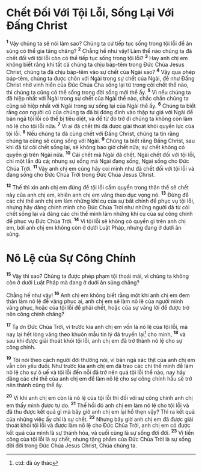 # Chết Đối Với Tội Lỗi, Sống Lại Với Đấng Christ
<sup><b>1</b></sup> Vậy chúng ta sẽ nói làm sao? Chúng ta cứ tiếp tục sống trong tội lỗi để ân sủng có thể gia tăng chăng? <sup><b>2</b></sup> Chẳng hề như vậy! Làm thể nào chúng ta đã chết đối với tội lỗi còn có thể tiếp tục sống trong tội lỗi? <sup><b>3</b></sup> Hay anh chị em không biết rằng khi tất cả chúng ta chịu báp-têm trong Đức Chúa Jesus Christ, chúng ta đã chịu báp-têm vào sự chết của Ngài sao? <sup><b>4</b></sup> Vậy qua phép báp-têm, chúng ta được chôn với Ngài trong sự chết của Ngài, để như Đấng Christ nhờ vinh hiển của Đức Chúa Cha sống lại từ trong cõi chết thể nào, thì chúng ta cũng có thể sống trong đời sống mới thể ấy. <sup><b>5</b></sup> Vì nếu chúng ta đã hiệp nhất với Ngài trong sự chết của Ngài thể nào, chắc chắn chúng ta cũng sẽ hiệp nhất với Ngài trong sự sống lại của Ngài thể ấy. <sup><b>6</b></sup> Chúng ta biết rằng con người cũ của chúng ta đã bị đóng đinh vào thập tự giá với Ngài để bản ngã tội lỗi có thể bị tiêu diệt, và để từ đó trở đi chúng ta không còn làm nô lệ cho tội lỗi nữa. <sup><b>7</b></sup> Vì ai đã chết thì đã được giải thoát khỏi quyền lực của tội lỗi. <sup><b>8</b></sup> Nếu chúng ta đã cùng chết với Đấng Christ, chúng ta tin rằng chúng ta cũng sẽ cùng sống với Ngài. <sup><b>9</b></sup> Chúng ta biết rằng Đấng Christ, sau khi đã từ cõi chết sống lại, sẽ không bao giờ chết nữa; sự chết không có quyền gì trên Ngài nữa. <sup><b>10</b></sup> Cái chết mà Ngài đã chết, Ngài chết đối với tội lỗi, chỉ một lần đủ cả; nhưng sự sống mà Ngài đang sống, Ngài sống cho Đức Chúa Trời. <sup><b>11</b></sup> Vậy anh chị em cũng hãy coi mình như đã chết đối với tội lỗi và đang sống cho Đức Chúa Trời trong Đức Chúa Jesus Christ.

<sup><b>12</b></sup> Thế thì xin anh chị em đừng để tội lỗi cầm quyền trong thân thể sẽ chết này của anh chị em, khiến anh chị em vâng theo dục vọng nó. <sup><b>13</b></sup> Đừng để các chi thể anh chị em làm những khí cụ của sự bất chính để phục vụ tội lỗi, nhưng hãy dâng chính mình cho Đức Chúa Trời như những người đã từ cõi chết sống lại và dâng các chi thể mình làm những khí cụ của sự công chính để phục vụ Đức Chúa Trời. <sup><b>14</b></sup> Vì tội lỗi sẽ không có quyền gì trên anh chị em, bởi anh chị em không còn ở dưới Luật Pháp, nhưng đang ở dưới ân sủng.


# Nô Lệ của Sự Công Chính
<sup><b>15</b></sup> Vậy thì sao? Chúng ta được phép phạm tội thoải mái, vì chúng ta không còn ở dưới Luật Pháp mà đang ở dưới ân sủng chăng?

Chẳng hề như vậy! <sup><b>16</b></sup> Anh chị em không biết rằng một khi anh chị em đem thân làm nô lệ để vâng phục ai, anh chị em sẽ làm nô lệ của người mình vâng phục, hoặc của tội lỗi để phải chết, hoặc của sự vâng lời để được trở nên công chính chăng?

<sup><b>17</b></sup> Tạ ơn Đức Chúa Trời, vì trước kia anh chị em vốn là nô lệ của tội lỗi, mà nay lại hết lòng vâng theo khuôn mẫu tín lý đã truyền lại[^1-6484992e-1f33-467c-8dff-7aaddad898b1] cho mình, <sup><b>18</b></sup> và sau khi được giải thoát khỏi tội lỗi, anh chị em đã trở thành nô lệ cho sự công chính.

<sup><b>19</b></sup> Tôi nói theo cách người đời thường nói, vì bản ngã xác thịt của anh chị em vẫn còn yếu đuối. Như trước kia anh chị em đã trao các chi thể mình để làm nô lệ cho sự ô uế và tội lỗi đến nỗi đã trở nên quá tội lỗi thể nào, nay hãy dâng các chi thể của anh chị em để làm nô lệ cho sự công chính hầu sẽ trở nên thánh cũng thể ấy.

<sup><b>20</b></sup> Vì khi anh chị em còn là nô lệ của tội lỗi thì đối với sự công chính anh chị em thấy mình được tự do. <sup><b>21</b></sup> Thế hồi đó anh chị em làm nô lệ cho tội lỗi và đã thu được kết quả gì mà bây giờ anh chị em lại hổ thẹn vậy? Thì ra kết quả của những việc ấy chỉ là sự chết. <sup><b>22</b></sup> Nhưng bây giờ anh chị em đã được giải thoát khỏi tội lỗi và được làm nô lệ cho Đức Chúa Trời, anh chị em có được kết quả của mình là sự thánh hóa, và cuối cùng là sự sống đời đời. <sup><b>23</b></sup> Vì tiền công của tội lỗi là sự chết, nhưng tặng phẩm của Đức Chúa Trời là sự sống đời đời trong Đức Chúa Jesus Christ, Chúa chúng ta.

[^1-6484992e-1f33-467c-8dff-7aaddad898b1]: ctd: đã ủy thác